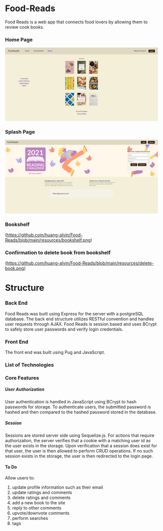 # Food-Reads
Food Reads is a web app that connects food lovers by allowing them to review cook books.
### Home Page 
![image of home](https://github.com/huang-alvin/Food-Reads/blob/main/resources/home-page.png)
### Splash Page
![image of home](https://github.com/huang-alvin/Food-Reads/blob/main/resources/splash-page.png)
### Bookshelf
(https://github.com/huang-alvin/Food-Reads/blob/main/resources/bookshelf.png)
### Confirmation to delete book from bookshelf
(https://github.com/huang-alvin/Food-Reads/blob/main/resources/delete-book.png)
# Structure
### Back End
Food Reads was built using Express for the server with a postgreSQL database. The back end structure utilizes RESTful convention and handles user requests through AJAX. Food Reads is session based and uses BCrypt to safely store user passwords and verify login credentials. 
### Front End
The front end was built using Pug and JavaScript. 
### List of Technologies
### Core Features
##### User Authorization
User authentication is handled in JavaScript using BCrypt to hash passwords for storage. To authenticate users, the submitted password is hashed and then compared to the hashed password stored in the database.
##### Session
Sessions are stored server side using Sequelize.js. For actions that require authorization, the server verifies that a cookie with a matching user id as the user exists in the storage. Upon verification that a session does exist for that user, the user is then allowed to perform CRUD operations. If no such session exists in the storage, the user is then redirected to the login page.

#### To Do
Allow users to: 
1. update profile information such as their email
2. update ratings and comments
3. delete ratings and comments
4. add a new book to the site
5. reply to other comments
6. upvote/downvote comments
7. perform searches
8. tags



